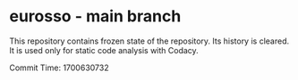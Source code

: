 # eurosso - main branch

This repository contains frozen state of the repository.
Its history is cleared. It is used only for static code
analysis with Codacy.

Commit Time: 1700630732